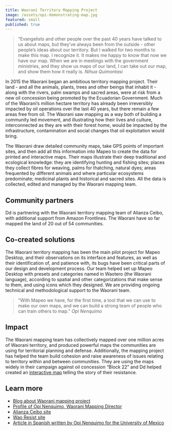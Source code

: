```yaml
---
title: Waorani Territory Mapping Project
image: /assets/opi-demonstrating-map.jpg
featured: small
published: true
---
```

> “Evangelists and other people over the past 40 years have talked to us about
> maps, but they’ve always been from the outside - other people’s ideas about
> our territory. But I walked for two months to make this map. I recognize it.
> It makes me happy to know that now we have our map. When we are in meetings
> with the government ministries, and they show us maps of our land, I can take
> out our map, and show them how it really is.  <cite>Nihua Quimontasi</cite>

In 2015 the Waorani began an ambitious territory mapping project. Their land - and all the animals, plants, trees and other beings that inhabit it - along with the rivers, palm swamps and sacred areas, were at risk from a new oil concession being promoted by the Ecuadorian Government. Much of the Waorani’s million hectare territory has already been irreversibly impacted by oil operations over the last 40 years, but there remain a few areas free from oil. The Waorani saw mapping as a way both of building a community led movement, and illustrating how their lives and culture, interconnected as they are with their forest home, would be impacted by the infrastructure, contamination and social changes that oil exploitation would bring.

The Waorani draw detailed community maps, take GPS points of important sites, and then add all this information into Mapeo to create the data for printed and interactive maps. Their maps illustrate their deep traditional and ecological knowledge: they are identifying hunting and fishing sites; places they collect fibres for weaving, palms for thatching, natural dyes; areas frequented by different animals and where particular ecosystems predominate; medicinal plants and historical and sacred sites. All the data is collected, edited and managed by the Waorani mapping team.

## Community partners

Dd is partnering with the Waorani territory mapping team of Alianza Ceibo, with additional support from Amazon Frontlines. The Waorani have so far mapped the land of 20 out of 54 communities.

## Co-created solutions

The Waorani territory mapping has been the main pilot project for Mapeo Desktop, and their observations on its interface and features, as well as their identification of, and patience with, its bugs have been critical parts of our design and development process. Our team helped set up Mapeo Desktop with presets and categories named in Waotero (the Waorani language), according to spatial and other categorizations that make sense to them, and using icons which they designed. We are providing ongoing technical and methodological support to the Waorani team.

> "With Mapeo we have, for the first time, a tool that we can use to make our
> own maps, and we can build a strong team of people who can train others to
> map." <cite>Opi Nenquimo</cite>

## Impact

The Waorani mapping team has collectively mapped over one million acres of Waorani territory, and produced powerful maps the communities are using for territorial planning and defense. Additionally, the mapping project has helped the team build cohesion and raise awareness of issues relating to territory within and between communities. They are using the maps widely in their campaign against oil concession “Block 22” and Dd helped created an [interactive map](https://waoresist.amazonfrontlines.org/explore/) telling the story of their resistance.

## Learn more

- [Blog about Waorani mapping project](https://www.tieppu.com/blog/update-from-the-ecuadorian-amazon/)
- [Profile of Opi Nenquimo, Waorani Mapping Director](https://www.tieppu.com/blog/indigenous-peoples-day/#waponi)
- [Alianza Ceibo site](https://alianzaceibo.org)
- [Wao Resist site](https://waoresist.amazonfrontlines.org)
- [Article in Spanish written by Opi Nenquimo for the University of Mexico](https://www.revistadelauniversidad.mx/articles/15aa78e7-d712-4ae5-8daf-9431390313bd/mapeo-territorial-waorani)
